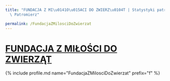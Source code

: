 ```yaml
---
title: "FUNDACJA Z MI\u0141O\u015ACI DO ZWIERZ\u0104T | Statystyki patronite.pl |\
  \ Patromierz"

permalink: /FundacjaZMilosciDoZwierzat
---
```


# [FUNDACJA Z MIŁOŚCI DO ZWIERZĄT](https://patronite.pl/FundacjaZMilosciDoZwierzat)

{% include profile.md name="FundacjaZMilosciDoZwierzat" prefix="f" %}

